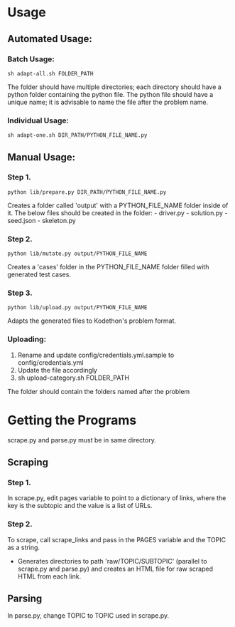# Usage

## Automated Usage:

### Batch Usage:
    
```
sh adapt-all.sh FOLDER_PATH
```

The folder should have multiple directories; each directory should have a
python folder containing the python file. The python file should have a
unique name; it is advisable to name the file after the problem name.

### Individual Usage:

```
sh adapt-one.sh DIR_PATH/PYTHON_FILE_NAME.py
```

## Manual Usage:

### Step 1. 

```
python lib/prepare.py DIR_PATH/PYTHON_FILE_NAME.py
```

Creates a folder called 'output' with a PYTHON_FILE_NAME folder inside of it. 
The below files should be created in the folder:
    - driver.py
    - solution.py
    - seed.json
    - skeleton.py

### Step 2. 

``` 
python lib/mutate.py output/PYTHON_FILE_NAME
```

Creates a 'cases' folder in the PYTHON_FILE_NAME folder filled with generated test cases.


### Step 3.

```
python lib/upload.py output/PYTHON_FILE_NAME
```

Adapts the generated files to Kodethon's problem format.

### Uploading:

1. Rename and update config/credentials.yml.sample to
config/credentials.yml
2. Update the file accordingly
3. sh upload-category.sh FOLDER_PATH

The folder should contain the folders named after the problem

# Getting the Programs

scrape.py and parse.py must be in same directory. 

## Scraping

### Step 1.
In scrape.py, edit pages variable to point to a dictionary of
links, where the key is the subtopic and the value is a list of URLs.

### Step 2.
To scrape, call scrape_links and pass in the PAGES variable and the
TOPIC as a string.
- Generates directories to path 'raw/TOPIC/SUBTOPIC' (parallel to
  scrape.py and parse.py) and creates
  an HTML file for raw scraped HTML from each link.

## Parsing

In parse.py, change TOPIC to TOPIC used in scrape.py.

